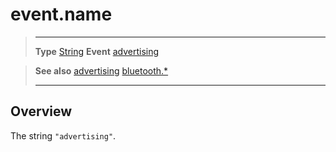 # event.name

> --------------------- ------------------------------------------------------------------------------------------
> __Type__              [String](https://docs.coronalabs.com/api/type/String.html)
> __Event__             [advertising](/plugin/bluetooth/event/advertising/index.md)


> __See also__          [advertising](/plugin/bluetooth/event/advertising/index.md)
>						[bluetooth.*](/plugin/bluetooth/index.md)
> --------------------- ------------------------------------------------------------------------------------------

## Overview

The string `"advertising"`.